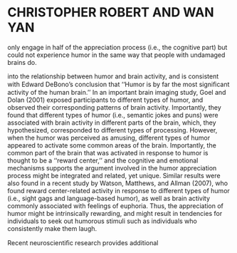 # CHRISTOPHER ROBERT AND WAN YAN

only engage in half of the appreciation process (i.e., the cognitive part) but could not experience humor in the same way that people with undamaged brains do.

into the relationship between humor and brain activity, and is consistent with Edward DeBono’s conclusion that ‘‘Humor is by far the most signiﬁcant activity of the human brain.’’ In an important brain imaging study, Goel and Dolan (2001) exposed participants to different types of humor, and observed their corresponding patterns of brain activity. Importantly, they found that different types of humor (i.e., semantic jokes and puns) were associated with brain activity in different parts of the brain, which, they hypothesized, corresponded to different types of processing. However, when the humor was perceived as amusing, different types of humor appeared to activate some common areas of the brain. Importantly, the common part of the brain that was activated in response to humor is thought to be a ‘‘reward center,’’ and the cognitive and emotional mechanisms supports the argument involved in the humor appreciation process might be integrated and related, yet unique. Similar results were also found in a recent study by Watson, Matthews, and Allman (2007), who found reward center-related activity in response to different types of humor (i.e., sight gags and language-based humor), as well as brain activity commonly associated with feelings of euphoria. Thus, the appreciation of humor might be intrinsically rewarding, and might result in tendencies for individuals to seek out humorous stimuli such as individuals who consistently make them laugh.

Recent neuroscientiﬁc research provides additional